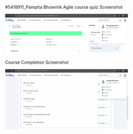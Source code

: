 #5418911_Pampita Bhowmik
Agile course quiz Screenshot

<img src="https://github.com/Pampita22/5418911_Pampita_Bhowmik/blob/main/SDLC/agile_quiz.png?raw=true" alt="Agile Quiz" width="400">


Course Completion Screenshot

<img src="https://github.com/Pampita22/5418911_Pampita_Bhowmik/blob/main/SDLC/course_completion.png?raw=true" alt="Course Completion" width="400">


